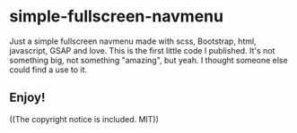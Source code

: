 # simple-fullscreen-navmenu
Just a simple fullscreen navmenu made with scss, Bootstrap, html, javascript, GSAP and love.
This is the first little code I published. It's not something big, not something "amazing", but yeah. I thought someone else could find a use to it.

## Enjoy!

((The copyright notice is included. MIT))
